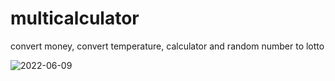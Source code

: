# multicalculator
convert money, convert temperature, calculator and random number to lotto

![2022-06-09](https://github.com/ODA669/multicalculator/assets/60682935/ac2717b0-8e0b-4bbd-a76e-58c4cac2dc38)
